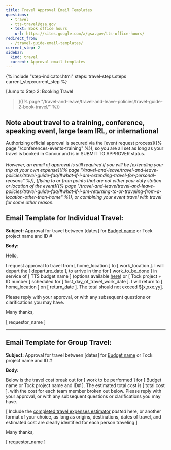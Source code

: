 ```yaml
---
title: Travel Approval Email Templates
questions:
  - travel
  - tts-travel@gsa.gov
  - text: Book office hours
    url: https://sites.google.com/a/gsa.gov/tts-office-hours/
redirect_from:
  - /travel-guide-email-templates/
current_step: 2
sidebar:
  kind: travel
  current: Approval email templates
---
```


{% include "step-indicator.html" steps: travel-steps.steps current_step:current_step  %}

[Jump to Step 2: Booking Travel

> ]({% page "/travel-and-leave/travel-and-leave-policies/travel-guide-2-book-travel/" %})
> <br>

## Note about travel to a training, conference, speaking event, large team IRL, or international

Authorizing official approval is secured via the [event request
process]({% page "/conferences-events-training" %}), so you are all set as long
as your travel is booked in Concur and is in SUBMIT TO APPROVER status. <br>
<br> _However, an email of approval is still required if you will be [extending
your trip at your own
expense]({% page "/travel-and-leave/travel-and-leave-policies/travel-guide-faq/#what-if-i-am-extending-travel-for-personal-reasons" %}),
[flying to or from points that are not either your duty station or location of
the
event]({% page "/travel-and-leave/travel-and-leave-policies/travel-guide-faq/#what-if-i-am-returning-to-or-traveling-from-a-location-other-than-home" %}),
or combining your event travel with travel for some other reason._

## Email Template for Individual Travel:

**Subject:** Approval for travel between \[dates] for
[Budget name](https://docs.google.com/spreadsheets/d/1twEX5wrriQ3Tbn25wN4n8rZPF9h5NqRQWIskkW6xQpY/edit#gid=0)
or Tock project name and ID #

**Body:**

Hello,

I request approval to travel from \[ home_location ] to \[ work_location ]. I
will depart the \[ departure_date ], to arrive in time for \[ work_to_be_done ]
in service of \[ TTS budget name ] (options available
[here](https://docs.google.com/spreadsheets/d/1twEX5wrriQ3Tbn25wN4n8rZPF9h5NqRQWIskkW6xQpY/edit#gid=0))
or \[ Tock project + ID number ] scheduled for \[ first_day_of_travel_work_date
]. I will return to \[ home_location ] on \[ return_date ]. The total should not
exceed $[x,xxx.yy].

Please reply with your approval, or with any subsequent questions or
clarifications you may have.

Many thanks,

\[ requestor_name ]

---

## Email Template for Group Travel:

**Subject:** Approval for travel between \[dates] for
[Budget name](https://docs.google.com/spreadsheets/d/1twEX5wrriQ3Tbn25wN4n8rZPF9h5NqRQWIskkW6xQpY/edit#gid=0)
or Tock project name and ID #

**Body:**

Below is the travel cost break out for \[ work to be performed ] for \[ Budget
name or Tock project name and ID# ]. The estimated total cost is \[ total cost
], with the cost for each team member broken out below. Please reply with your
approval, or with any subsequent questions or clarifications you may have.

[ Include the
[completed travel expenses estimator](https://docs.google.com/spreadsheets/d/1uJaGMXJOwURruaPdV7PU5B7Q22_iyF8Q2Gk2uamDG8Y/edit#gid=0)
_pasted_ here, or another format of your choice, as long as origins,
destinations, dates of travel, and estimated cost are clearly identified for
each person traveling ]

Many thanks,

\[ requestor_name ]
